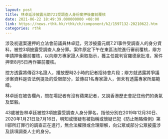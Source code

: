```yaml
---
layout: post
title: 林卓廷涉披露元朗721受調查人身份案押後審前覆核
date: 2021-06-22 18:49:39.000000000 +08:00
link: https://news.rthk.hk/rthk/ch/component/k2/1597132-20210622.htm
categories: rthk
---
```


涉及初選案還押的立法會前議員林卓廷，另涉披露元朗7.21事件受調查人的身分資料，被控3項披露受調查人身分罪。案件原定下午在東區法院進行審前覆核，辯方申請押後審前覆核，以向辯方專家證人索取指示，獲主任裁判官羅德泉批准，案件押至8月5日再作審前覆核。

控方透露將傳召3名證人，播放歷時2小時的記者招待會片段；辯方就透露將爭議涉案資料是否法例提及的受限部分，並傳召1名專家證人，但未有透露專家所屬範疇。

林卓廷在被告欄內，問在場記者有沒有蘋果記者，又說香港歷史會記住他們的勇氣及堅毅。

43歲被告林卓廷被控3項披露受調查人身分罪名，指他分別在2019年12月30日、2020年1月21日及7月16日，明知或懷疑有被指稱或懷疑已犯《防止賄賂條例》第II部所訂罪行的調查正在進行，無合法權限或合理辯解，向公眾或部分公眾披露涉及該項調查人士的身分。
